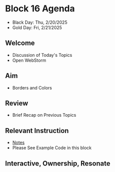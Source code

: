 
# Block 16 Agenda
- Black Day: Thu, 2/20/2025
- Gold Day: Fri, 2/21/2025

## Welcome

- Discussion of Today's Topics
- Open WebStorm

## Aim

- Borders and Colors

## Review

- Brief Recap on Previous Topics

## Relevant Instruction

- [Notes](Notes.md)
- Please See Example Code in this block

## Interactive, Ownership, Resonate
